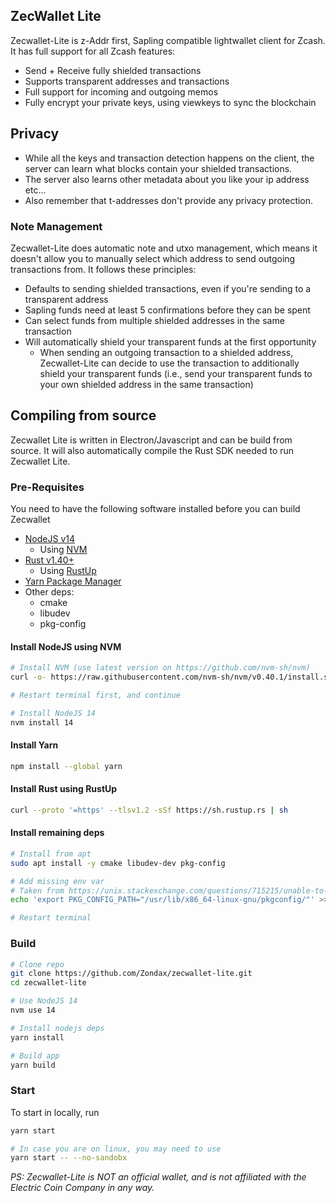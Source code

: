 ## ZecWallet Lite

Zecwallet-Lite is z-Addr first, Sapling compatible lightwallet client for Zcash. It has full support for all Zcash features:

- Send + Receive fully shielded transactions
- Supports transparent addresses and transactions
- Full support for incoming and outgoing memos
- Fully encrypt your private keys, using viewkeys to sync the blockchain

## Privacy

- While all the keys and transaction detection happens on the client, the server can learn what blocks contain your shielded transactions.
- The server also learns other metadata about you like your ip address etc...
- Also remember that t-addresses don't provide any privacy protection.

### Note Management

Zecwallet-Lite does automatic note and utxo management, which means it doesn't allow you to manually select which address to send outgoing transactions from. It follows these principles:

- Defaults to sending shielded transactions, even if you're sending to a transparent address
- Sapling funds need at least 5 confirmations before they can be spent
- Can select funds from multiple shielded addresses in the same transaction
- Will automatically shield your transparent funds at the first opportunity
  - When sending an outgoing transaction to a shielded address, Zecwallet-Lite can decide to use the transaction to additionally shield your transparent funds (i.e., send your transparent funds to your own shielded address in the same transaction)

## Compiling from source

Zecwallet Lite is written in Electron/Javascript and can be build from source. It will also automatically compile the Rust SDK needed to run Zecwallet Lite.

### Pre-Requisites

You need to have the following software installed before you can build Zecwallet

- [NodeJS v14](https://nodejs.org)
  - Using [NVM](https://github.com/nvm-sh/nvm)
- [Rust v1.40+](https://www.rust-lang.org/tools/install)
  - Using [RustUp](https://rustup.rs)
- [Yarn Package Manager](https://classic.yarnpkg.com/lang/en/docs/install/#mac-stable)
- Other deps:
  - cmake
  - libudev
  - pkg-config

#### Install NodeJS using NVM

```bash
# Install NVM (use latest version on https://github.com/nvm-sh/nvm)
curl -o- https://raw.githubusercontent.com/nvm-sh/nvm/v0.40.1/install.sh | bash

# Restart terminal first, and continue

# Install NodeJS 14
nvm install 14
```

#### Install Yarn

```bash
npm install --global yarn
```

#### Install Rust using RustUp

```bash
curl --proto '=https' --tlsv1.2 -sSf https://sh.rustup.rs | sh
```

#### Install remaining deps

```bash
# Install from apt
sudo apt install -y cmake libudev-dev pkg-config

# Add missing env var
# Taken from https://unix.stackexchange.com/questions/715215/unable-to-find-libudev-pc
echo 'export PKG_CONFIG_PATH="/usr/lib/x86_64-linux-gnu/pkgconfig/"' >> $HOME/.bashrc

# Restart terminal
```

### Build

```bash
# Clone repo
git clone https://github.com/Zondax/zecwallet-lite.git
cd zecwallet-lite

# Use NodeJS 14
nvm use 14

# Install nodejs deps
yarn install

# Build app
yarn build
```

### Start

To start in locally, run

```bash
yarn start

# In case you are on linux, you may need to use
yarn start -- --no-sandobx
```

_PS: Zecwallet-Lite is NOT an official wallet, and is not affiliated with the Electric Coin Company in any way._
